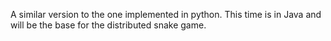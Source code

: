 A similar version to the one implemented in python. This time is in Java and will be the base for the distributed snake game.